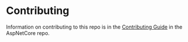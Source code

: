 Contributing
======

Information on contributing to this repo is in the [Contributing Guide](https://github.com/aspnet/Home/blob/master/CONTRIBUTING.md) in the AspNetCore repo.

